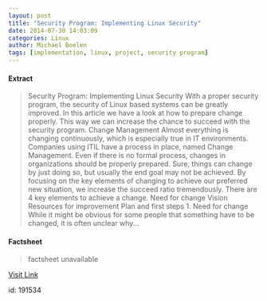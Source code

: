 ```yaml
---
layout: post
title: "Security Program: Implementing Linux Security"
date: 2014-07-30 14:03:09
categories: Linux
author: Michael Boelen
tags: [implementation, linux, project, security program]
---
```



#### Extract
>Security Program: Implementing Linux Security With a proper security program, the security of Linux based systems can be greatly improved. In this article we have a look at how to prepare change properly. This way we can increase the chance to succeed with the security program. Change Management Almost everything is changing continuously, which is especially true in IT environments. Companies using ITIL have a process in place, named Change Management. Even if there is no formal process, changes in organizations should be properly prepared. Sure, things can change by just doing so, but usually the end goal may not be achieved. By focusing on the key elements of changing to achieve our preferred new situation, we increase the succeed ratio tremendously. There are 4 key elements to achieve a change. Need for change Vision Resources for improvement Plan and first steps 1. Need for change While it might be obvious for some people that something have to be changed, it is often unclear why...

#### Factsheet
>factsheet unavailable

[Visit Link](http://linux-audit.com/security-program-implementing-linux-security/)

id:  191534
